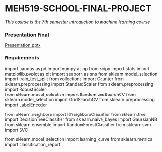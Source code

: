 # MEH519-SCHOOL-FINAL-PROJECT

*This course is the 7th semester ıntroduction to machine learning course*

### Presentation Final

[Presentation.pptx](https://github.com/erdmkbc/MEH519-SCHOOL-FINAL-PROJECT/files/7711700/Presentation.pptx)

### Requirements

import pandas as pd 
import numpy as np 
from scipy import stats
import matplotlib.pyplot as plt 
import seaborn as sns 
from sklearn.model_selection import train_test_split 
from collections import Counter
from sklearn.preprocessing import StandardScaler 
from sklearn.preprocessing import RobustScaler   
from sklearn.model_selection import RandomizedSearchCV 
from sklearn.model_selection import GridSearchCV 
from sklearn.preprocessing import LabelEncoder  

from sklearn.neighbors import KNeighborsClassifier 
from sklearn.tree import DecisionTreeClassifier 
from sklearn.naive_bayes import GaussianNB
from sklearn.ensemble import RandomForestClassifier
from sklearn.svm import SVC

from sklearn.model_selection import learning_curve
from sklearn.metrics import classification_report 
